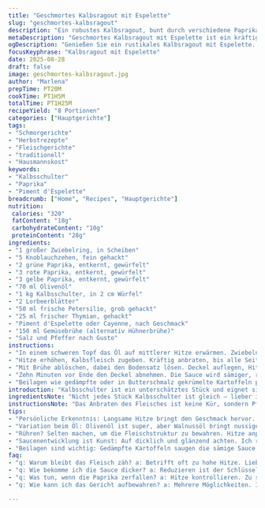```yaml
---
title: "Geschmortes Kalbsragout mit Espelette"
slug: "geschmortes-kalbsragout"
description: "Ein robustes Kalbsragout, bunt durch verschiedene Paprikafarben und verfeinert mit dem rauchig-würzigen Piment d'Espelette. Geschmorte Schulter vom Kalb wird langsam zart, während sich die Aromen von frischen Kräutern und Knoblauch entfalten. Die Kombination aus Farben, duftenden Kräutern und leichtem Chili verleiht Tiefe. Ein rustikales Gericht, das Kartoffeln dank seiner sämigen Sauce gut aufnimmt. Länger als üblich gedünstet, damit die Fasern zerfallen. Ein Gericht für Geduldige, die wollen, dass sich Geschmack in der Pfanne entwickelt und knallt."
metaDescription: "Geschmortes Kalbsragout mit Espelette ist ein kräftiges Gericht, das Aromen vereint. Perfekt für alle, die einen herzhaften Genuss suchen."
ogDescription: "Genießen Sie ein rustikales Kalbsragout mit Espelette. Farbenfrohe Paprika, frische Kräuter und ein rauchiges Aroma – ideal für die kalte Jahreszeit."
focusKeyphrase: "Kalbsragout mit Espelette"
date: 2025-08-28
draft: false
image: geschmortes-kalbsragout.jpg
author: "Marlena"
prepTime: PT20M
cookTime: PT1H5M
totalTime: PT1H25M
recipeYield: "8 Portionen"
categories: ["Hauptgerichte"]
tags:
- "Schmorgerichte"
- "Herbstrezepte"
- "Fleischgerichte"
- "traditionell"
- "Hausmannskost"
keywords:
- "Kalbsschulter"
- "Paprika"
- "Piment d'Espelette"
breadcrumb: ["Home", "Recipes", "Hauptgerichte"]
nutrition: 
 calories: "320"
 fatContent: "18g"
 carbohydrateContent: "10g"
 proteinContent: "28g"
ingredients:
- "1 großer Zwiebelring, in Scheiben"
- "5 Knoblauchzehen, fein gehackt"
- "2 grüne Paprika, entkernt, gewürfelt"
- "3 rote Paprika, entkernt, gewürfelt"
- "3 gelbe Paprika, entkernt, gewürfelt"
- "70 ml Olivenöl"
- "1 kg Kalbsschulter, in 2 cm Würfel"
- "2 Lorbeerblätter"
- "50 ml frische Petersilie, grob gehackt"
- "25 ml frischer Thymian, gehackt"
- "Piment d'Espelette oder Cayenne, nach Geschmack"
- "150 ml Gemüsebrühe (alternativ Hühnerbrühe)"
- "Salz und Pfeffer nach Gusto"
instructions:
- "In einem schweren Topf das Öl auf mittlerer Hitze erwärmen. Zwiebeln, Knoblauch und Paprika hinein, dauerhaft rühren, damit nichts ansetzt, etwa 12 Minuten. Wichtig: Die Paprika sollen weich werden, aber nicht zerfallen. Aroma entwickeln, süßliche Röstaromen vom Knoblauch erwünscht."
- "Hitze erhöhen, Kalbsfleisch zugeben. Kräftig anbraten, bis alle Seiten leicht braun sind. Nur so entsteht richtig Geschmack durch die Maillard-Reaktion. Danach Kräuter und Chili unterrühren, die Lorbeerblätter einlegen. Gut vermischen, damit das Aroma sich verteilt."
- "Mit Brühe ablöschen, dabei den Bodensatz lösen. Deckel auflegen, Hitze reduzieren und sehr langsam schmoren lassen. Ich achte darauf, dass das Fleisch in kleinen Bläschen simmert, nicht kocht. 1 Stunde mindestens, bis die Stücke butterweich sind. Dabei selten umrühren, damit die Struktur erhalten bleibt."
- "Zehn Minuten vor Ende den Deckel abnehmen. Die Sauce wird sämiger, reduziert sich und bekommt diese leicht sirupartige Konsistenz, an der man erkennt, dass das Gericht fertig ist. Nachwürzen, Salz, Pfeffer, wer mehr Schärfe will, streut noch mehr Piment drauf."
- "Beilagen wie gedämpfte oder in Butterschmalz gekrümelte Kartoffeln passen. Wer die Kartoffeln lieber gleich mitkochen will, sollte sie in Scheiben schneiden und direkt zusammen mit Zwiebeln und Paprika anbraten. Dann reduziert sich die Garzeit der Kartoffeln und sie saugen die Sauce gut auf."
introduction: "Kalbsschulter ist ein unterschätztes Stück und eignet sich hervorragend zum Schmoren; es wird unglaublich zart und gibt ein Gericht mit reichhaltigem Geschmack. Das Espelette-Piment bringt nicht nur Hitze, sondern auch ein leicht rauchiges Aroma, das ich nach mehreren Experimenten stets wieder hinzugebe. Frische Paprika sorgen für Farbe und Textur, der Mix macht’s – nicht nur grün, rot oder gelb allein. Ich habe das Origina-Rezept angepasst, weil mich die typische Paprikanote oft zu flach war; mit mehr Knoblauch und einer fein abgestimmten Würznote gewinne ich immer mehr Tiefe. Geduld zahlt sich aus, besonders beim Reduzieren der Sauce. Die richtige Konsistenz erkennt man beim langsamen Blubbern und dem glänzenden Sud im Topf. Stets begleitet mich dabei das Aroma, das sich im Haus verteilt, süßlich und zugleich würzig – eine Einladung zum Essen."
ingredientsNote: "Nicht jedes Stück Kalbsschulter ist gleich – lieber in einem Stück kaufen und selbst würfeln, dadurch wird die Textur besser. Für das Öl kann man auch eine nussige Variante wie Walnussöl probieren, gibt eine interessante Nuance. Die Brühe ruhig hausgemacht oder Qualität aus dem Glas investieren, das macht einen spürbaren Unterschied in der Tiefe. Beim Piment d'Espelette den Mut haben, ordentlich zu würzen – es ist scharf, aber komplex, und keine einfache Chilischärfe. Wer keinen frischen Thymian hat, kann getrockneten verwenden, allerdings nur sparsam, sonst wird's bitter. Petersilie frisch, erst am Schluss dazu – sonst verliert sich ihr Aroma. Zwiebeln und Knoblauch langsam rösten, nicht auf hoher Hitze, sonst verbrennen sie und hinterlassen Bitterstoffe."
instructionsNote: "Das Anbraten des Fleisches ist keine Kür, sondern Pflicht. Nur braun angebraten bringen Sie die Aromen hervor, die das Gericht lebendig machen. Die Hitze nicht zu stark erhöhen, sonst trocknet das Kalb aus, gut beobachten. Beim Schmoren ist weniger mehr – lieber auf leichtem Feuer langsam garen. Dieser Prozess baut Sehnen ab und verleiht Zartheit, die an Fond erinnert. Das ständige Umrühren vermeiden – Vorsicht, dass nichts am Topfboden anhaftet, aber zu oft rühren zerstört die Struktur des Fleisches. Deckel drauf, aber regelmäßig prüfen, ob noch genug Flüssigkeit vorhanden ist, notfalls mit heißem Wasser verdünnen, dann neu würzen. Das Reduzieren am Ende macht die Sauce rund und bindet die Aromen. Optimal: die Sauce soll dicklich, glänzend und leicht am Löffel haften. Die Kartoffeln sind ideal als Saucenfänger – in Scheiben direkt ab in den Topf oder klassisch separat gegart."
tips:
- "Persönliche Erkenntnis: Langsame Hitze bringt den Geschmack hervor. Zwiebeln bei mittlerer Hitze glasig braten; das Aroma entwickelt sich. Paprika sanft garen; sie sollen weich, aber nicht zerfallen. Wer zu hohe Hitze verwendet, riskiert verbrannte Noten."
- "Variation beim Öl: Olivenöl ist super, aber Walnussöl bringt nussige Töne. Für mehr Tiefe: Ein Schuss Weißwein bringt Fruchtigkeit. Achten Sie auf das Aroma, vorbeugend! Wenn die Paprika zu stark verkochen, sind sie matschig und verlieren ihren Charme."
- "Rühren? Selten machen, um die Fleischstruktur zu bewahren. Hitze anpassen, die Flüssigkeit beobachten. Wenn die Sauce zu dünn scheint, länger köcheln lassen. Alternativ mehligkochende Kartoffeln mitkochen, sie helfen, die Sauce zu binden – ideal für die Konsistenz."
- "Saucenentwicklung ist Kunst: Auf dicklich und glänzend achten. Ich rühre am Ende Butter ein; rundet die Sauce ab. Achten Sie darauf, dass der Sud beim Blubbern leicht schimmert. Wenn das Fleisch zäh ist, kann es an der Hitze liegen; Temperatur reduzieren und mehr Zeit geben."
- "Beilagen sind wichtig: Gedämpfte Kartoffeln saugen die sämige Sauce wunderbar auf. Wer es möchte, kann die Kartoffeln gleich beim Anbraten hinzugeben. In Scheiben schneiden und die Garzeit verkürzen. Das bringt Geschmack – es lohnt sich."
faq:
- "q: Warum bleibt das Fleisch zäh? a: Betrifft oft zu hohe Hitze. Lieber das Tempo drosseln. Mehr Zeit hilft, die Sehnen abzubauen. Wenn Sie das Gefühl haben, es wird nicht zart, setzen Sie einfach einen Deckel auf und lassen Sie es länger garen."
- "q: Wie bekomme ich die Sauce dicker? a: Reduzieren ist der Schlüssel. Wenn sie zu flüssig ist, mehr köcheln. Alternativ funktionieren mehligkochende Kartoffeln als Bindemittel. Sie geben der Sauce etwas Körper, bringen Geschmack und Textur."
- "q: Was tun, wenn die Paprika zerfallen? a: Hitze kontrollieren. Zu stark erhitzen? Das mag Paprika nicht. Stattdessen sanft garen. Frühzeitig umschwenken, damit sie ihre Form behalten. Anders machen: Keep it gentle – das ist das Geheimnis."
- "q: Wie kann ich das Gericht aufbewahren? a: Mehrere Möglichkeiten. Im Kühlschrank hält es bis zu drei Tage. Einfrieren geht auch, da bleibt der Geschmack. Achten Sie darauf, in Portionsgrößen zu lagern, dann einfach auftauen und sanft erwärmen."

---
```

